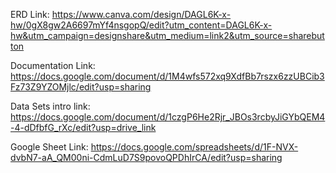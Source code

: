 ERD Link: https://www.canva.com/design/DAGL6K-x-hw/0gX8gw2A6697mYf4nsgopQ/edit?utm_content=DAGL6K-x-hw&utm_campaign=designshare&utm_medium=link2&utm_source=sharebutton 

Documentation Link: https://docs.google.com/document/d/1M4wfs572xq9XdfBb7rszx6zzUBCib3Fz73Z9YZOMjlc/edit?usp=sharing 

Data Sets intro link: https://docs.google.com/document/d/1czgP6He2Rjr_JBOs3rcbyJiGYbQEM4-4-dDfbfG_rXc/edit?usp=drive_link 

Google Sheet Link: https://docs.google.com/spreadsheets/d/1F-NVX-dvbN7-aA_QM00ni-CdmLuD7S9povoQPDhIrCA/edit?usp=sharing 
